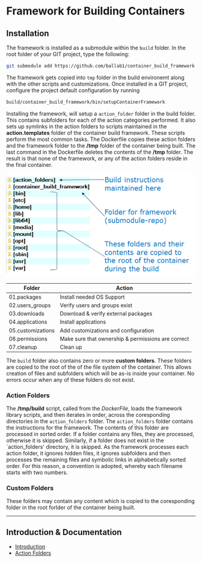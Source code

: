 # Framework for Building Containers

## Installation

The framework is installed as a submodule within the `build` folder. In the root folder of your GIT project, type the following:
```bash
git submodule add https://github.com/ballab1/container_build_framework.git build/container_build_framework
```

The framework gets copied into `tmp` folder in the build environemt along with the other scripts and customizations.
Once installed in a GIT project, configure the project default configuration by running 
```bash
build/container_build_framework/bin/setupContainerFramework
```

Installing the framework, will setup a `action_folder` folder in the build folder. This contains subfolders for each of the action categories performed. It also sets up symlinks in the action folders to scripts maintained in the **action.templates** folder of the container build framework. These scripts perform the most common tasks. The Dockerfile copies these action folders and the framework folder to the **/tmp** folder of the container being built. The last command in the Dockerfile deletes the contents of the **/tmp** folder. The result is that none of the framework, or any of the action folders reside in the final container.

![build folder contents](./build_folder_contents.png) 

Folder | Action
--- | --- 
01.packages |  Install needed OS Support
02.users_groups | Verify users and groups exist
03.downloads | Download & verify external packages
04.applications | Install applications
05.customizations | Add customizations and configuration
06.permissions | Make sure that ownership & permissions are correct
07.cleanup | Clean up 


The `build` folder also contains zero or more **custom folders**. These folders are copied to the root of the of the file system of the container. This allows creation of files and subfolders which will be as-is inside your container. No errors occur when any of these folders do not exist.

### Action Folders
The **/tmp/build** script, called from the *DockerFile*, loads the framework library scripts, and then iterates in order, across the coresponding directories in the `action_folders` folder.
The `action_folders` folder contains the instructions for the framework. The contents of this folder are processed in sorted order.
If a folder contains any files, they are processed, otherwise it is skipped. Similarly, if a folder does not exist in the `action_folders' directory, it is skipped.
As the framework processes each action folder, it ignores hidden files, it ignores subfolders and then processes the remaining files and symbolic links in alphabetically sorted order.
For this reason, a convention is adopted, whereby each filename starts with two numbers.


### Custom Folders
These folders may contain any content which is copied to the coresponding folder in the root forlder of the container being built.


**************

## Introduction & Documentation
- [Introduction](../README.md)
- [Action Folders](./ActionFolders.md)

